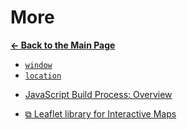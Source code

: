 # More

[**&larr; Back to the Main Page**](./../README.md)

- [`window`](./window.md)
- [`location`](./location-property.md)

<div></div>

- [JavaScript Build Process: Overview](./js-build-overview.md)

<div></div>

- [&#10697; Leaflet library for Interactive Maps](https://leafletjs.com/)

<br>
